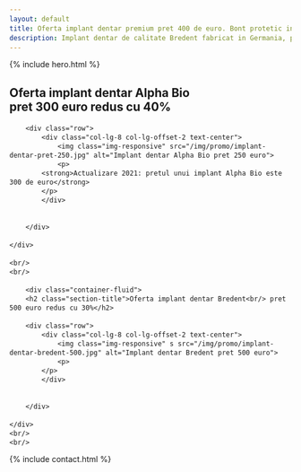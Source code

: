 ```yaml
---
layout: default
title: Oferta implant dentar premium pret 400 de euro. Bont protetic inclus, consultatie gratuita.
description: Implant dentar de calitate Bredent fabricat in Germania, pret accesibil. Fara costuri ascunse, bontul protetic, consultatia sunt incluse in pret.
---
```


<!-- Start Hero -->

{% include hero.html %}

<!-- End Hero -->


<!-- Start About -->
<div id="oabout" class="about">
    <div class="container-fluid">
        <h2 class="section-title">Oferta implant dentar Alpha Bio<br/> pret 300 euro redus cu 40%</h2>
        
        <div class="row">
            <div class="col-lg-8 col-lg-offset-2 text-center">
                <img class="img-responsive" src="/img/promo/implant-dentar-pret-250.jpg" alt="Implant dentar Alpha Bio pret 250 euro">
                <p>
            <strong>Actualizare 2021: pretul unui implant Alpha Bio este 300 de euro</strong>
            </p>
            </div>
            

        </div>

    </div>
    
    <br/>
    <br/>
    
        <div class="container-fluid">
        <h2 class="section-title">Oferta implant dentar Bredent<br/> pret 500 euro redus cu 30%</h2>
        
        <div class="row">
            <div class="col-lg-8 col-lg-offset-2 text-center">
                <img class="img-responsive" s src="/img/promo/implant-dentar-bredent-500.jpg" alt="Implant dentar Bredent pret 500 euro">
                <p>
            </p>
            </div>
            

        </div>

    </div>
    <br/>
    <br/>


    
   
</div>
<!-- End About -->


<!-- Start Contact -->

{% include contact.html %}

<!-- End Contact -->


    
    
    
    
